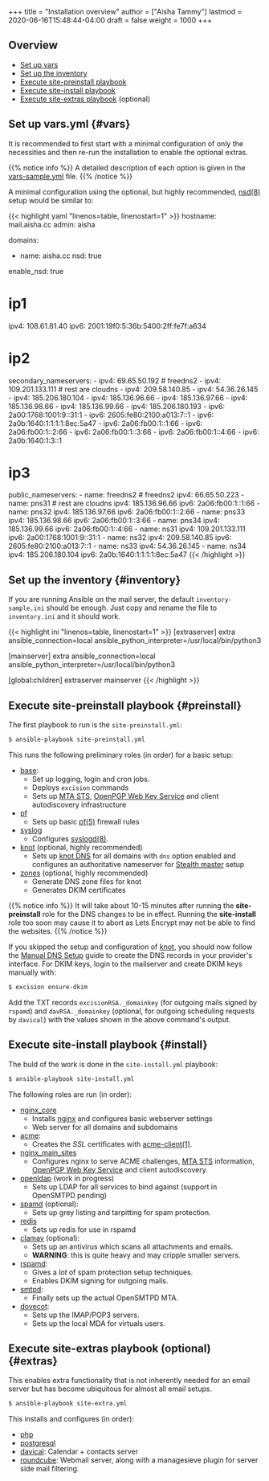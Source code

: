+++
title = "Installation overview"
author = ["Aisha Tammy"]
lastmod = 2020-06-16T15:48:44-04:00
draft = false
weight = 1000
+++

## Overview
- [Set up vars](#vars)
- [Set up the inventory](#inventory)
- [Execute site-preinstall playbook](#preinstall)
- [Execute site-install playbook](#install)
- [Execute site-extras playbook](#extras) (optional)

## Set up vars.yml {#vars}

It is recommended to first start with a minimal configuration of only the necessities and then re-run the installation to enable the optional extras.

{{% notice info %}}
A detailed description of each option is given in the [vars-sample.yml](https://github.com/Excision-Mail/Excision-Mail/blob/master/vars-sample.yml) file.
{{% /notice %}}

A minimal configuration using the optional, but highly recommended, [nsd(8)](https://man.openbsd.org/nsd.8) setup would be similar to:

{{< highlight yaml "linenos=table, linenostart=1" >}}
hostname: mail.aisha.cc
admin: aisha

domains:
  - name: aisha.cc
    nsd: true

enable_nsd: true

# ip1
ipv4: 108.61.81.40
ipv6: 2001:19f0:5:36b:5400:2ff:fe7f:a634

# ip2
secondary_nameservers:
        - ipv4: 69.65.50.192 # freedns2
        - ipv4: 109.201.133.111 # rest are cloudns
        - ipv4: 209.58.140.85
        - ipv4: 54.36.26.145
        - ipv4: 185.206.180.104
        - ipv4: 185.136.96.66
        - ipv4: 185.136.97.66
        - ipv4: 185.136.98.66
        - ipv4: 185.136.99.66
        - ipv4: 185.206.180.193
        - ipv6: 2a00:1768:1001:9::31:1
        - ipv6: 2605:fe80:2100:a013:7::1
        - ipv6: 2a0b:1640:1:1:1:1:8ec:5a47
        - ipv6: 2a06:fb00:1::1:66
        - ipv6: 2a06:fb00:1::2:66
        - ipv6: 2a06:fb00:1::3:66
        - ipv6: 2a06:fb00:1::4:66
        - ipv6: 2a0b:1640:1:3::1

# ip3
public_nameservers:
        - name: freedns2 # freedns2
          ipv4: 66.65.50.223
        - name: pns31 # rest are cloudns
          ipv4: 185.136.96.66
          ipv6: 2a06:fb00:1::1:66
        - name: pns32
          ipv4: 185.136.97.66
          ipv6: 2a06:fb00:1::2:66
        - name: pns33
          ipv4: 185.136.98.66
          ipv6: 2a06:fb00:1::3:66
        - name: pns34
          ipv4: 185.136.99.66
          ipv6: 2a06:fb00:1::4:66
        - name: ns31
          ipv4: 109.201.133.111
          ipv6: 2a00:1768:1001:9::31:1 
        - name: ns32
          ipv4: 209.58.140.85
          ipv6: 2605:fe80:2100:a013:7::1 
        - name: ns33
          ipv4: 54.36.26.145
        - name: ns34
          ipv4: 185.206.180.104
          ipv6: 2a0b:1640:1:1:1:1:8ec:5a47 
{{< /highlight >}}

## Set up the inventory {#inventory}

If you are running Ansible on the mail server, the default `inventory-sample.ini` should be enough. Just copy and rename the file to `inventory.ini` and it should work.

{{< highlight ini "linenos=table, linenostart=1" >}}
[extraserver]
extra ansible_connection=local ansible_python_interpreter=/usr/local/bin/python3

[mainserver]
extra ansible_connection=local ansible_python_interpreter=/usr/local/bin/python3

[global:children]
extraserver
mainserver
{{< /highlight >}}


## Execute site-preinstall playbook {#preinstall}

The first playbook to run is the `site-preinstall.yml`:

```sh
$ ansible-playbook site-preinstall.yml
```

This runs the following preliminary roles (in order) for a basic setup:

- [base](https://github.com/Excision-Mail/Excision-Mail/tree/master/roles/base):
    - Set up logging, login and cron jobs.
    - Deploys `excision` commands
    - Sets up [MTA STS](https://datatracker.ietf.org/doc/html/rfc8461), [OpenPGP Web Key Service](https://wiki.gnupg.org/WKS) and client autodiscovery infrastructure
- [pf](https://www.openbsd.org/faq/pf/)
    - Sets up basic [pf(5)](https://man.openbsd.org/pf.conf.5) firewall rules
- [syslog](https://github.com/Excision-Mail/ansible-syslog)
    - Configures [syslogd(8)](https://man.openbsd.org/syslogd.8).
- [knot](https://github.com/Excision-Mail/Excision-Mail/tree/develop/roles/knot) (optional, highly recommended)
    - Sets up [knot DNS](https://www.knot-dns.cz/) for all domains with `dns` option enabled and configures an authoritative nameserver for [Stealth master](../guides/secondary/#stealth-master) setup
- [zones](https://github.com/Excision-Mail/Excision-Mail/tree/develop/roles/zones) (optional, highly recommended)
    - Generate DNS zone files for knot
    - Generates DKIM certificates

{{% notice info %}}
It will take about 10-15 minutes after running the **site-preinstall** role for the DNS changes to be in effect. Running the **site-install** role too soon may cause it to abort as Lets Encrypt may not be able to find the websites.
{{% /notice %}}

If you skipped the setup and configuration of [knot](https://github.com/Excision-Mail/Excision-Mail/tree/develop/roles/knot), you should now follow the [Manual DNS Setup](../guides/manualdns/) guide to create the DNS records in your provider's interface. For DKIM keys, login to the mailserver and create DKIM keys manually with:

```sh
$ excision ensure-dkim
```
Add the TXT records `excisionRSA._domainkey` (for outgoing mails signed by `rspamd`) and `davRSA._domainkey` (optional, for outgoing scheduling requests by `davical`) with the values shown in the above command's output.

## Execute site-install playbook {#install}

The buld of the work is done in the `site-install.yml` playbook:

```sh
$ ansible-playbook site-install.yml
```

The following roles are run (in order):

- [nginx_core](https://github.com/Excision-Mail/ansible-nginx)
    - Installs [nginx](https://www.nginx.com/) and configures basic webserver settings
    - Web server for all domains and subdomains
- [acme](https://github.com/Excision-Mail/Excision-Mail/tree/develop/roles/acme):
    - Creates the *SSL* certificates with [acme-client(1)](https://man.openbsd.org/man1/acme-client.1).
- [nginx_main_sites](https://github.com/Excision-Mail/Excision-Mail/tree/develop/roles/nginx_extra_sites)
    - Configures nginx to serve ACME challenges, [MTA STS](https://datatracker.ietf.org/doc/html/rfc8461) information, [OpenPGP Web Key Service](https://wiki.gnupg.org/WKS) and client autodiscovery.
- [openldap](https://github.com/Excision-Mail/ansible-openldap) (work in progress)
    - Sets up LDAP for all services to bind against (support in OpenSMTPD pending)
- [spamd](https://github.com/Excision-Mail/Excision-Mail/tree/master/roles/spamd) (optional):
    - Sets up grey listing and tarpitting for spam protection.
- [redis](https://github.com/Excision-Mail/ansible-redis)
    - Sets up redis for use in rspamd
- [clamav](https://github.com/Excision-Mail/Excision-Mail/tree/master/roles/clamav) (optional):
    - Sets up an antivirus which scans all attachments and emails.
    - **WARNING**: this is quite heavy and may cripple smaller servers.
- [rspamd](https://github.com/Excision-Mail/Excision-Mail/tree/master/roles/rspamd):
    - Gives a *lot* of spam protection setup techniques.
    - Enables DKIM signing for outgoing mails.
- [smtpd](https://github.com/Excision-Mail/Excision-Mail/tree/master/roles/smtpd):
    - Finally sets up the actual OpenSMTPD MTA.
- [dovecot](https://github.com/Excision-Mail/Excision-Mail/tree/master/roles/dovecot):
    - Sets up the IMAP/POP3 servers.
    - Sets up the local MDA for virtuals users.

## Execute site-extras playbook (optional) {#extras}

This enables extra functionality that is not inherently needed for an email server but has become ubiquitous for almost all email setups.

```sh
$ ansible-playbook site-extra.yml
```

This installs and configures (in order):

- [php](https://github.com/Excision-Mail/Excision-Mail/tree/master/roles/php)
- [postgresql](https://github.com/Excision-Mail/Excision-Mail/tree/master/roles/postgresql)
- [davical](https://github.com/Excision-Mail/Excision-Mail/tree/master/roles/davical): Calendar + contacts server
- [roundcube](https://github.com/Excision-Mail/Excision-Mail/tree/master/roles/roundcube): Webmail server, along with a managesieve plugin for server side mail filtering.
